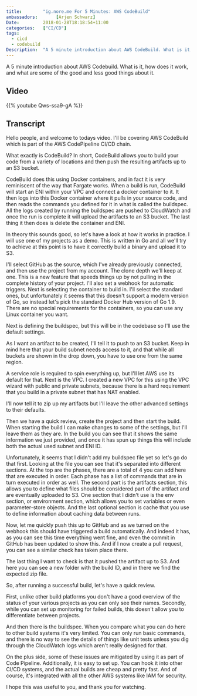 ```yaml
---
title:        "ig.nore.me For 5 Minutes: AWS CodeBuild"
ambassadors:       [Arjen Schwarz]
Date:         2018-01-28T18:18:54+11:00
categories:   ["CI/CD"]
tags:
  - cicd
  - codebuild
Description:  "A 5 minute introduction about AWS CodeBuild. What is it, how does it work, and what are some of the good and less good things about it."
---
```


A 5 minute introduction about AWS Codebuild. What is it, how does it work, and what are some of the good and less good things about it.

## Video

{{% youtube Qws-ssa9-gA %}}

## Transcript

Hello people, and welcome to todays video. I'll be covering AWS CodeBuild which is part of the AWS CodePipeline CI/CD chain.

What exactly is CodeBuild? In short, CodeBuild allows you to build your code from a variety of locations and then push the resulting artifacts up to an S3 bucket.

CodeBuild does this using Docker containers, and in fact it is very reminiscent of the way that Fargate works. When a build is run, CodeBuild will start an ENI within your VPC and connect a docker container to it. It then logs into this Docker container where it pulls in your source code, and then reads the commands you defined for it in what is called the buildspec. All the logs created by running the buildspec are pushed to CloudWatch and once the run is complete it will upload the artifacts to an S3 bucket. The last thing it then does is delete the container and ENI.

In theory this sounds good, so let's have a look at how it works in practice. I will use one of my projects as a demo. This is written in Go and all we'll try to achieve at this point is to have it correctly build a binary and upload it to S3.

I'll select GitHub as the source, which I've already previously connected, and then use the project from my account. The clone depth we'll keep at one. This is a new feature that speeds things up by not pulling in the complete history of your project. I'll also set a webhook for automatic triggers.
Next is selecting the container to build in. I'll select the standard ones, but unfortunately it seems that this doesn't support a modern version of Go, so instead let's pick the standard Docker Hub version of Go 1.9.
There are no special requirements for the containers, so you can use any Linux container you want.

Next is defining the buildspec, but this will be in the codebase so I'll use the default settings.

As I want an artifact to be created, I'll tell it to push to an S3 bucket. Keep in mind here that your build subnet needs access to it, and that while all buckets are shown in the drop down, you have to use one from the same region.

A service role is required to spin everything up, but I'll let AWS use its default for that. Next is the VPC. I created a new VPC for this using the VPC wizard with public and private subnets, because there is a hard requirement that you build in a private subnet that has NAT enabled.

I'll now tell it to zip up my artifacts but I'll leave the other advanced settings to their defaults.

Then we have a quick review, create the project and then start the build.
When starting the build I can make changes to some of the settings, but I'll leave them as they are.
In the build you can see that it shows the same information we just provided, and once it has spun up things this will include both the actual used subnet and ENI ID.

Unfortunately, it seems that I didn't add my buildspec file yet so let's go do that first.
Looking at the file you can see that it's separated into different sections.
At the top are the phases, there are a total of 4 you can add here that are executed in order. Each phase has a list of commands that are in turn executed in order as well. The second part is the artifacts section, this allows you to define what files should be considered part of the artifact and are eventually uploaded to S3.
One section that I didn't use is the env section, or environment section, which allows you to set variables or even parameter-store objects. And the last optional section is cache that you use to define information about caching data between runs.

Now, let me quickly push this up to GitHub and as we turned on the webhook this should have triggered a build automatically. And indeed it has, as you can see this time everything went fine, and even the commit in GitHub has been updated to show this. And if I now create a pull request, you can see a similar check has taken place there.

The last thing I want to check is that it pushed the artifact up to S3. And here you can see a new folder with the build ID, and in there we find the expected zip file.

So, after running a successful build, let's have a quick review.

First, unlike other build platforms you don't have a good overview of the status of your various projects as you can only see their names.
Secondly, while you can set up monitoring for failed builds, this doesn't allow you to differentiate between projects.

And then there is the buildspec. When you compare what you can do here to other build systems it's very limited. You can only run basic commands, and there is no way to see the details of things like unit tests unless you dig through the CloudWatch logs which aren't really designed for that.

On the plus side, some of these issues are mitigated by using it as part of Code Pipeline. Additionally, it is easy to set up. You can hook it into other CI/CD systems, and the actual builds are cheap and pretty fast. And of course, it's integrated with all the other AWS systems like IAM for security.

I hope this was useful to you, and thank you for watching.
